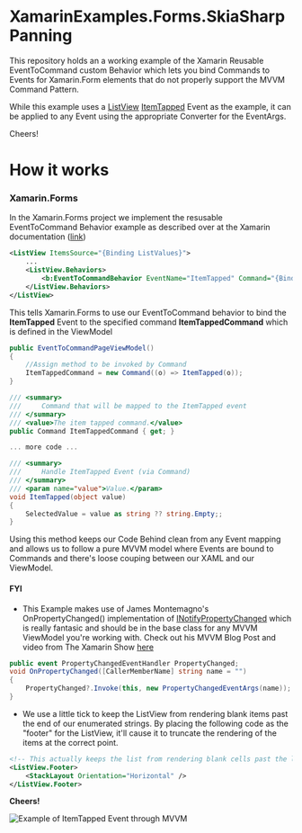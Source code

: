 # XamarinExamples.Forms.SkiaSharpPanning

This repository holds an a working example of the Xamarin Reusable EventToCommand custom Behavior which lets you bind Commands to Events for Xamarin.Form elements that do not properly support the MVVM Command Pattern.

While this example uses a [ListView](https://developer.xamarin.com/guides/xamarin-forms/user-interface/listview/) [ItemTapped](https://developer.xamarin.com/api/event/Xamarin.Forms.ListView.ItemTapped/) Event as the example, it can be applied to any Event using the appropriate Converter for the EventArgs.

Cheers!
# How it works
### Xamarin.Forms

In the Xamarin.Forms project we implement the resusable EventToCommand Behavior example as described over at the Xamarin documentation ([link](https://developer.xamarin.com/guides/xamarin-forms/application-fundamentals/behaviors/reusable/event-to-command-behavior/))

```xml
<ListView ItemsSource="{Binding ListValues}">
    ...
    <ListView.Behaviors>
        <b:EventToCommandBehavior EventName="ItemTapped" Command="{Binding ItemTappedCommand}" Converter="{StaticResource SelectedItemConverter}" />
    </ListView.Behaviors>
</ListView>
```

This tells Xamarin.Forms to use our EventToCommand behavior to bind the **ItemTapped** Event to the specified command **ItemTappedCommand** which is defined in the ViewModel

```csharp
public EventToCommandPageViewModel()
{
    //Assign method to be invoked by Command
    ItemTappedCommand = new Command((o) => ItemTapped(o));
}

/// <summary>
///     Command that will be mapped to the ItemTapped event
/// </summary>
/// <value>The item tapped command.</value>
public Command ItemTappedCommand { get; }

... more code ...

/// <summary>
///     Handle ItemTapped Event (via Command)
/// </summary>
/// <param name="value">Value.</param>
void ItemTapped(object value)
{
    SelectedValue = value as string ?? string.Empty;;
}
```

Using this method keeps our Code Behind clean from any Event mapping and allows us to follow a pure MVVM model where Events are bound to Commands and there's loose couping between our XAML and our ViewModel.

#### FYI

* This Example makes use of James Montemagno's OnPropertyChanged() implementation of [INotifyPropertyChanged](https://developer.xamarin.com/api/type/System.ComponentModel.INotifyPropertyChanged/) which is really fantasic and should be in the base class for any MVVM ViewModel you're working with. Check out his MVVM Blog Post and video from The Xamarin Show [here](https://blog.xamarin.com/the-xamarin-show-getting-started-with-mvvm/)

```csharp
public event PropertyChangedEventHandler PropertyChanged;
void OnPropertyChanged([CallerMemberName] string name = "")
{
    PropertyChanged?.Invoke(this, new PropertyChangedEventArgs(name));
}
```

* We use a little tick to keep the ListView from rendering blank items past the end of our enumerated strings. By placing the following code as the "footer" for the ListView, it'll cause it to truncate the rendering of the items at the correct point.
```xml
<!-- This actually keeps the list from rendering blank cells past the last item-->
<ListView.Footer>
    <StackLayout Orientation="Horizontal" />
</ListView.Footer>
```

**Cheers!**

![Example of ItemTapped Event through MVVM](https://d2ffutrenqvap3.cloudfront.net/items/3M2E0L3e2d3d1i0E2T0q/Screen%20Recording%202018-02-20%20at%2004.15%20PM.gif "Example of ItemTapped Event")